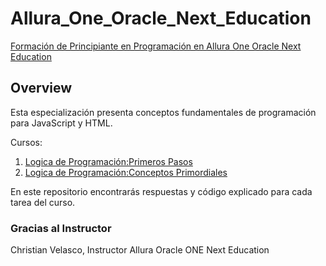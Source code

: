 # Allura_One_Oracle_Next_Education

 [Formación de Principiante en Programación en Allura One Oracle Next Education](https://app.aluracursos.com/formacion-programacion-primeros-pasos-grupo5-one) 

## Overview
Esta especialización presenta conceptos fundamentales de programación para JavaScript y HTML.

Cursos:

1. [Logica de Programación:Primeros Pasos](https://github.com/elizabethygonz/Allura_One_Oracle_Next_Education/tree/main/1_Logica_de_programacion)
1. [Logica de Programación:Conceptos Primordiales](https://github.com/elizabethygonz/Allura_One_Oracle_Next_Education/tree/main/2_Logica_de_Programacion_Conceptos_Primordiales)

En este repositorio encontrarás respuestas y código explicado para cada tarea del curso.



### Gracias al Instructor
Christian Velasco,  Instructor Allura Oracle ONE Next Education

